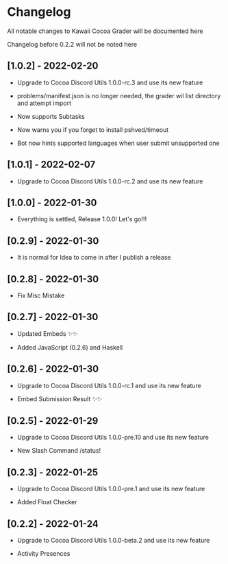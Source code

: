 # Changelog

All notable changes to Kawaii Cocoa Grader will be documented here

Changelog before 0.2.2 will not be noted here

## [1.0.2] - 2022-02-20

- Upgrade to Cocoa Discord Utils 1.0.0-rc.3 and use its new feature

- problems/manifest.json is no longer needed, the grader wil list directory
and attempt import

- Now supports Subtasks

- Now warns you if you forget to install pshved/timeout

- Bot now hints supported languages when user submit unsupported one

## [1.0.1] - 2022-02-07

- Upgrade to Cocoa Discord Utils 1.0.0-rc.2 and use its new feature

## [1.0.0] - 2022-01-30

- Everything is settled, Release 1.0.0! Let's go!!!

## [0.2.9] - 2022-01-30

- It is normal for Idea to come in after I publish a release

## [0.2.8] - 2022-01-30

- Fix Misc Mistake

## [0.2.7] - 2022-01-30

- Updated Embeds ✨✨

- Added JavaScript (0.2.6) and Haskell

## [0.2.6] - 2022-01-30

- Upgrade to Cocoa Discord Utils 1.0.0-rc.1 and use its new feature

- Embed Submission Result ✨✨

## [0.2.5] - 2022-01-29

- Upgrade to Cocoa Discord Utils 1.0.0-pre.10 and use its new feature

- New Slash Command /status!

## [0.2.3] - 2022-01-25

- Upgrade to Cocoa Discord Utils 1.0.0-pre.1 and use its new feature

- Added Float Checker

## [0.2.2] - 2022-01-24

- Upgrade to Cocoa Discord Utils 1.0.0-beta.2 and use its new feature

- Activity Presences

